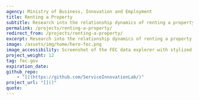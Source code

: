 ```yaml
---
agency: Ministry of Business, Innovation and Employment
title: Renting a Property
subtitle: Research into the relationship dynamics of renting a property and ways they impact the renting experience and can make it better.  
permalink: /projects/renting-a-property/
redirect_from: /projects/renting-a-property/
excerpt: Research into the relationship dynamics of renting a property and ways they impact the renting experience and can make it better.
image: /assets/img/home/hero-fec.png
image_accessibility: Screenshot of the FEC data explorer with stylized magnifying glass.
project_weight: 12
tag: fec.gov
expiration_date:
github_repo:
    - "[](https://github.com/ServiceInnovationLab/)"
project_url: "[]()"
quote:
---
```

